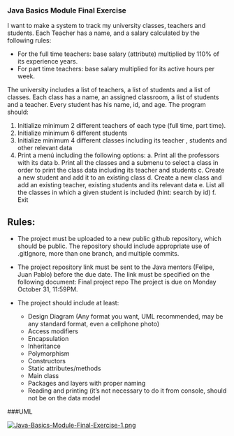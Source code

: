 ### Java Basics Module Final Exercise
I want to make a system to track my university classes, teachers and students. Each Teacher has a name, and
a salary calculated by the following rules:
 - For the full time teachers: base salary (attribute) multiplied by 110% of its experience years.
 - For part time teachers: base salary multiplied for its active hours per week.
 
The university includes a list of teachers, a list of students and a list of classes. Each class has a name, an
assigned classroom, a list of students and a teacher. Every student has his name, id, and age.
The program should:

  1. Initialize minimum 2 different teachers of each type (full time, part time).
  2. Initialize minimum 6 different students
  3. Initialize minimum 4 different classes including its teacher , students and other relevant data
  4. Print a menú including the following options:
    a. Print all the professors with its data
    b. Print all the classes and a submenu to select a class in order to print the class data including its
teacher and students
    c. Create a new student and add it to an existing class
    d. Create a new class and add an existing teacher, existing students and its relevant data
    e. List all the classes in which a given student is included (hint: search by id)
    f. Exit
## Rules:

  - The project must be uploaded to a new public github repository, which should be public. The repository
should include appropriate use of .gitIgnore, more than one branch, and multiple commits.
  - The project repository link must be sent to the Java mentors (Felipe, Juan Pablo) before the due date.
The link must be specified on the following document: Final project repo The project is due on
Monday October 31, 11:59PM.
  - The project should include at least:
  
    - Design Diagram (Any format you want, UML recommended, may be any standard format, even
a cellphone photo)
    - Access modifiers
    - Encapsulation
    - Inheritance
    - Polymorphism
    - Constructors
    - Static attributes/methods
    - Main class
    - Packages and layers with proper naming
    - Reading and printing (it’s not necessary to do it from console, should not be on the data model
    
###UML

[![Java-Basics-Module-Final-Exercise-1.png](https://i.postimg.cc/fThNcN59/Java-Basics-Module-Final-Exercise-1.png)](https://postimg.cc/SjV34HBS)
